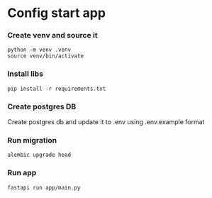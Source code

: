 # Config start app

### Create venv and source it
```
python -m venv .venv
source venv/bin/activate
```

### Install libs
```
pip install -r requirements.txt	
```

### Create postgres DB
Create postgres db and update it to .env using .env.example format

### Run migration
```
alembic upgrade head
```

### Run app
```
fastapi run app/main.py
```
